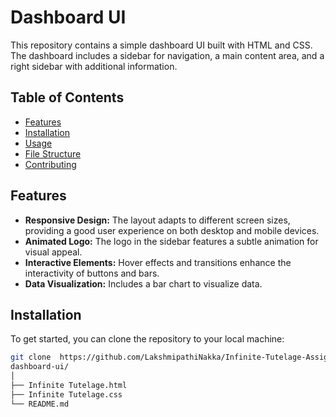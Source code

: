 # Dashboard UI

This repository contains a simple dashboard UI built with HTML and CSS. The dashboard includes a sidebar for navigation, a main content area, and a right sidebar with additional information.

## Table of Contents

- [Features](#features)
- [Installation](#installation)
- [Usage](#usage)
- [File Structure](#file-structure)
- [Contributing](#contributing)

## Features

- **Responsive Design:** The layout adapts to different screen sizes, providing a good user experience on both desktop and mobile devices.
- **Animated Logo:** The logo in the sidebar features a subtle animation for visual appeal.
- **Interactive Elements:** Hover effects and transitions enhance the interactivity of buttons and bars.
- **Data Visualization:** Includes a bar chart to visualize data.

## Installation

To get started, you can clone the repository to your local machine:

```bash
git clone  https://github.com/LakshmipathiNakka/Infinite-Tutelage-Assig.git
dashboard-ui/
│
├── Infinite Tutelage.html
├── Infinite Tutelage.css
└── README.md

